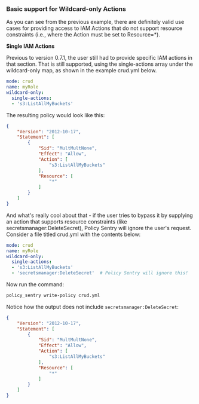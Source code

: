 
### Basic support for Wildcard-only Actions

As you can see from the previous example, there are definitely valid use cases for providing access to IAM Actions that do not support resource constraints (i.e., where the Action must be set to Resource=*).

**Single IAM Actions**

Previous to version 0.7.1, the user still had to provide specific IAM actions in that section. That is still supported, using the single-actions array under the wildcard-only map, as shown in the example crud.yml below.

```yaml
mode: crud
name: myRole
wildcard-only:
  single-actions:
  - 's3:ListAllMyBuckets'
```

The resulting policy would look like this:

```json
{
    "Version": "2012-10-17",
    "Statement": [
        {
            "Sid": "MultMultNone",
            "Effect": "Allow",
            "Action": [
                "s3:ListAllMyBuckets"
            ],
            "Resource": [
                "*"
            ]
        }
    ]
}
```

And what's really cool about that - if the user tries to bypass it by supplying an action that supports resource constraints (like secretsmanager:DeleteSecret), Policy Sentry will ignore the user's request. Consider a file titled crud.yml with the contents below:

```yaml
mode: crud
name: myRole
wildcard-only:
  single-actions:
  - 's3:ListAllMyBuckets'
  - 'secretsmanager:DeleteSecret'  # Policy Sentry will ignore this!
```

Now run the command:

```bash
policy_sentry write-policy crud.yml
```

Notice how the output does not include `secretsmanager:DeleteSecret`:

```json
{
    "Version": "2012-10-17",
    "Statement": [
        {
            "Sid": "MultMultNone",
            "Effect": "Allow",
            "Action": [
                "s3:ListAllMyBuckets"
            ],
            "Resource": [
                "*"
            ]
        }
    ]
}
```
